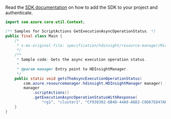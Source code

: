 Read the [SDK documentation](https://github.com/Azure/azure-sdk-for-java/blob/azure-resourcemanager-hdinsight_1.0.0-beta.5/sdk/hdinsight/azure-resourcemanager-hdinsight/README.md) on how to add the SDK to your project and authenticate.

```java
import com.azure.core.util.Context;

/** Samples for ScriptActions GetExecutionAsyncOperationStatus. */
public final class Main {
    /*
     * x-ms-original-file: specification/hdinsight/resource-manager/Microsoft.HDInsight/stable/2021-06-01/examples/GetScriptExecutionAsyncOperationStatus.json
     */
    /**
     * Sample code: Gets the async execution operation status.
     *
     * @param manager Entry point to HDInsightManager.
     */
    public static void getsTheAsyncExecutionOperationStatus(
        com.azure.resourcemanager.hdinsight.HDInsightManager manager) {
        manager
            .scriptActions()
            .getExecutionAsyncOperationStatusWithResponse(
                "rg1", "cluster1", "CF938302-6B4D-44A0-A6D2-C0D67E847AEC", Context.NONE);
    }
}
```
